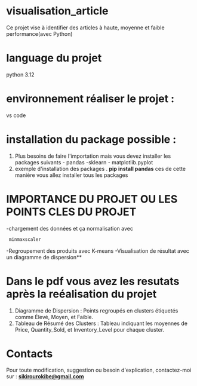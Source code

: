 # visualisation_article
Ce  projet vise à identifier des articles à haute, moyenne et faible performance(avec Python)
# language du projet 
 python 3.12

# environnement réaliser le projet  :

vs code

# installation du package possible :
 1) Plus besoins de faire l'importation mais vous devez installer  les packages suivants 
           - pandas
            -sklearn
            - matplotlib.pyplot
2) exemple d'installation des packages 
   . **pip install pandas** ces de cette manière vous allez installer tous les packages 

# IMPORTANCE DU PROJET OU LES POINTS CLES DU PROJET 
  -chargement des données et ça normalisation avec 
```python
 minmaxscaler
```
 -Regroupement des produits avec K-means
  -Visualisation de résultat avec un diagramme de dispersion**

# Dans le pdf  vous avez les resutats  après la reéalisation du projet

   1. Diagramme de Dispersion :
     Points regroupés en clusters étiquetés comme Élevé, Moyen, et Faible.
   2. Tableau de Résumé des Clusters :
     Tableau indiquant les moyennes de Price, Quantity_Sold, et
    Inventory_Level pour chaque cluster.
# Contacts
Pour toute modification, suggestion ou besoin d'explication, contactez-moi sur :
  **sikirourokibe@gmail.com**
 